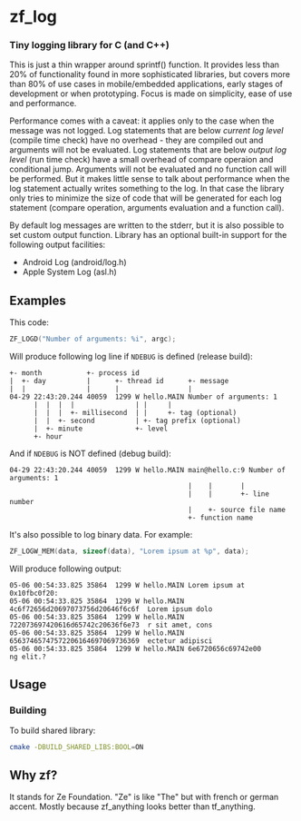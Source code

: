 zf_log
========

### Tiny logging library for C (and C++)

This is just a thin wrapper around sprintf() function. It provides less than 20%
of functionality found in more sophisticated libraries, but covers more than 80%
of use cases in mobile/embedded applications, early stages of development or
when prototyping. Focus is made on simplicity, ease of use and performance.

Performance comes with a caveat: it applies only to the case when the message
was not logged. Log statements that are below *current log level* (compile time
check) have no overhead - they are compiled out and arguments will not be
evaluated. Log statements that are below *output log level* (run time check)
have a small overhead of compare operaion and conditional jump. Arguments will
not be evaluated and no function call will be performed. But it makes little
sense to talk about performance when the log statement actually writes
something to the log. In that case the library only tries to minimize the size
of code that will be generated for each log statement (compare operation,
arguments evaluation and a function call).

By default log messages are written to the stderr, but it is also possible to
set custom output function. Library has an optional built-in support for the
following output facilities:
* Android Log (android/log.h)
* Apple System Log (asl.h)

Examples
--------

This code:

```c
ZF_LOGD("Number of arguments: %i", argc);
```

Will produce following log line if `NDEBUG` is defined (release build):

```
+- month           +- process id
|  +- day          |      +- thread id      +- message
|  |               |      |                 |
04-29 22:43:20.244 40059  1299 W hello.MAIN Number of arguments: 1
      |  |  |  |               | |     |
      |  |  |  +- millisecond  | |     +- tag (optional)
      |  |  +- second          | +- tag prefix (optional)
      |  +- minute             +- level
      +- hour
```

And if `NDEBUG` is NOT defined (debug build):

```
04-29 22:43:20.244 40059  1299 W hello.MAIN main@hello.c:9 Number of arguments: 1
                                            |    |       |
                                            |    |       +- line number
                                            |    +- source file name
                                            +- function name
```

It's also possible to log binary data. For example:

```c
ZF_LOGW_MEM(data, sizeof(data), "Lorem ipsum at %p", data);
```

Will produce following output:

```
05-06 00:54:33.825 35864  1299 W hello.MAIN Lorem ipsum at 0x10fbc0f20:
05-06 00:54:33.825 35864  1299 W hello.MAIN 4c6f72656d20697073756d20646f6c6f  Lorem ipsum dolo
05-06 00:54:33.825 35864  1299 W hello.MAIN 722073697420616d65742c20636f6e73  r sit amet, cons
05-06 00:54:33.825 35864  1299 W hello.MAIN 65637465747572206164697069736369  ectetur adipisci
05-06 00:54:33.825 35864  1299 W hello.MAIN 6e6720656c69742e00                ng elit.?
```

Usage
--------

### Building

To build shared library:
```bash
cmake -DBUILD_SHARED_LIBS:BOOL=ON
```

Why zf?
--------

It stands for Ze Foundation. "Ze" is like "The" but with french or german accent.
Mostly because zf_anything looks better than tf_anything.
